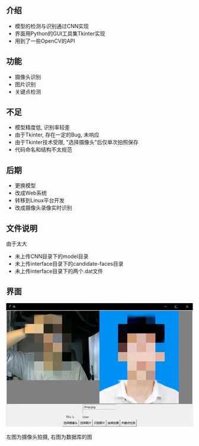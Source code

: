 ## 介绍
- 模型的检测与识别通过CNN实现
- 界面用Python的GUI工具集Tkinter实现
- 用到了一些OpenCV的API

## 功能
- 摄像头识别
- 图片识别
- 关键点检测

## 不足
- 模型精度低, 识别率较差
- 由于Tkinter, 存在一定的Bug, 未响应
- 由于Tkinter技术受限, "选择摄像头"后仅单次拍照保存
- 代码命名和结构不太规范

## 后期
- 更换模型
- 改成Web系统
- 转移到Linux平台开发
- 改成摄像头录像实时识别

## 文件说明
由于太大
- 未上传CNN目录下的model目录
- 未上传interface目录下的candidate-faces目录
- 未上传interface目录下的两个.dat文件


## 界面
![界面图片](https://github.com/Acemonia/FaceRecognition/raw/master/Interface/interface_image.jpg)

左图为摄像头拍摄, 右图为数据库的图
